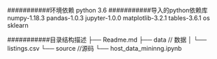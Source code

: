 ###########环境依赖
python 3.6
###########导入的python依赖库
numpy-1.18.3
pandas-1.0.3
jupyter-1.0.0
matplotlib-3.2.1
tables-3.6.1
os
sklearn


###########目录结构描述
├── Readme.md
├── data                      // 数据
│   └── listings.csv
└── source			//源码
	└── host_data_mininng.ipynb